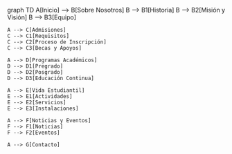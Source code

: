 graph TD
    A[Inicio] --> B[Sobre Nosotros]
    B --> B1[Historia]
    B --> B2[Misión y Visión]
    B --> B3[Equipo]

    A --> C[Admisiones]
    C --> C1[Requisitos]
    C --> C2[Proceso de Inscripción]
    C --> C3[Becas y Apoyos]

    A --> D[Programas Académicos]
    D --> D1[Pregrado]
    D --> D2[Posgrado]
    D --> D3[Educación Continua]

    A --> E[Vida Estudiantil]
    E --> E1[Actividades]
    E --> E2[Servicios]
    E --> E3[Instalaciones]

    A --> F[Noticias y Eventos]
    F --> F1[Noticias]
    F --> F2[Eventos]

    A --> G[Contacto]